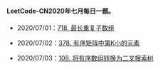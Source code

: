 #### LeetCode-CN2020年七月每日一题。

- 2020/07/01：[718. 最长重复子数组](https://leetcode-cn.com/problems/maximum-length-of-repeated-subarray/)

- 2020/07/02：[378. 有序矩阵中第K小的元素](https://leetcode-cn.com/problems/kth-smallest-element-in-a-sorted-matrix/)

- 2020/07/03：[108. 将有序数组转换为二叉搜索树](https://leetcode-cn.com/problems/convert-sorted-array-to-binary-search-tree/)